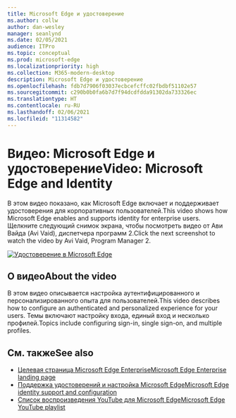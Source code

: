 ```yaml
---
title: Microsoft Edge и удостоверение
ms.author: collw
author: dan-wesley
manager: seanlynd
ms.date: 02/05/2021
audience: ITPro
ms.topic: conceptual
ms.prod: microsoft-edge
ms.localizationpriority: high
ms.collection: M365-modern-desktop
description: Microsoft Edge и удостоверение
ms.openlocfilehash: fdb7d7906f03037ecbcefcffc02fbdbf51102e57
ms.sourcegitcommit: c290b0b0fa6b7d7f94dcdfdda91302da733326ec
ms.translationtype: HT
ms.contentlocale: ru-RU
ms.lasthandoff: 02/06/2021
ms.locfileid: "11314582"
---
```

# <span data-ttu-id="1ea56-103">Видео: Microsoft Edge и удостоверение</span><span class="sxs-lookup"><span data-stu-id="1ea56-103">Video: Microsoft Edge and Identity</span></span>

<span data-ttu-id="1ea56-104">В этом видео показано, как Microsoft Edge включает и поддерживает удостоверения для корпоративных пользователей.</span><span class="sxs-lookup"><span data-stu-id="1ea56-104">This video shows how Microsoft Edge enables and supports identity for enterprise users.</span></span> <span data-ttu-id="1ea56-105">Щелкните следующий снимок экрана, чтобы посмотреть видео от Ави Вайда (Avi Vaid), диспетчера программ 2.</span><span class="sxs-lookup"><span data-stu-id="1ea56-105">Click the next screenshot to watch the video by Avi Vaid, Program Manager 2.</span></span>

[![Удостоверение в Microsoft Edge](media/microsoft-edge-video-identity/0.png)](http://www.youtube.com/watch?v=8lRUKhR7ipA "Identity in Microsoft Edge")

## <span data-ttu-id="1ea56-107">О видео</span><span class="sxs-lookup"><span data-stu-id="1ea56-107">About the video</span></span>

<span data-ttu-id="1ea56-108">В этом видео описывается настройка аутентифицированного и персонализированного опыта для пользователей.</span><span class="sxs-lookup"><span data-stu-id="1ea56-108">This video describes how to configure an authenticated and personalized experience for your users.</span></span> <span data-ttu-id="1ea56-109">Темы включают настройку входа, единый вход и несколько профилей.</span><span class="sxs-lookup"><span data-stu-id="1ea56-109">Topics include configuring sign-in, single sign-on, and multiple profiles.</span></span>

## <span data-ttu-id="1ea56-110">См. также</span><span class="sxs-lookup"><span data-stu-id="1ea56-110">See also</span></span>

- [<span data-ttu-id="1ea56-111">Целевая страница Microsoft Edge Enterprise</span><span class="sxs-lookup"><span data-stu-id="1ea56-111">Microsoft Edge Enterprise landing page</span></span>](https://aka.ms/EdgeEnterprise)
- [<span data-ttu-id="1ea56-112">Поддержка удостоверений и настройка Microsoft Edge</span><span class="sxs-lookup"><span data-stu-id="1ea56-112">Microsoft Edge identity support and configuration</span></span>](microsoft-edge-security-identity.md)
- [<span data-ttu-id="1ea56-113">Список воспроизведения YouTube для Microsoft Edge</span><span class="sxs-lookup"><span data-stu-id="1ea56-113">Microsoft Edge YouTube playlist</span></span>](https://www.youtube.com/playlist?list=PLXtHYVsvn_b-uXh1tMeYpT-0iD8tD3tFy)
